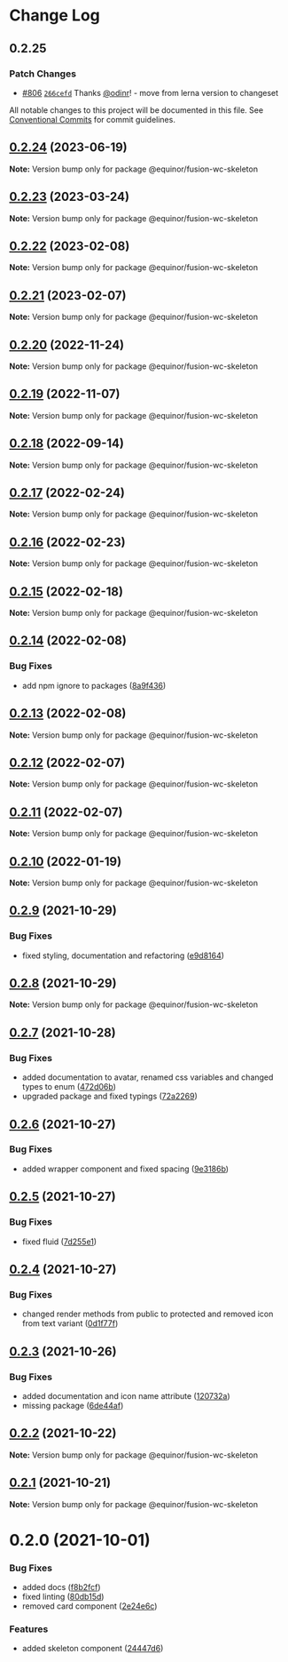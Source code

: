 # Change Log

## 0.2.25

### Patch Changes

- [#806](https://github.com/equinor/fusion-web-components/pull/806) [`266cefd`](https://github.com/equinor/fusion-web-components/commit/266cefd493f898f440ce93e92e79964bbd33be59) Thanks [@odinr](https://github.com/odinr)! - move from lerna version to changeset

All notable changes to this project will be documented in this file.
See [Conventional Commits](https://conventionalcommits.org) for commit guidelines.

## [0.2.24](https://github.com/equinor/fusion-web-components/compare/@equinor/fusion-wc-skeleton@0.2.23...@equinor/fusion-wc-skeleton@0.2.24) (2023-06-19)

**Note:** Version bump only for package @equinor/fusion-wc-skeleton

## [0.2.23](https://github.com/equinor/fusion-web-components/compare/@equinor/fusion-wc-skeleton@0.2.22...@equinor/fusion-wc-skeleton@0.2.23) (2023-03-24)

**Note:** Version bump only for package @equinor/fusion-wc-skeleton

## [0.2.22](https://github.com/equinor/fusion-web-components/compare/@equinor/fusion-wc-skeleton@0.2.21...@equinor/fusion-wc-skeleton@0.2.22) (2023-02-08)

**Note:** Version bump only for package @equinor/fusion-wc-skeleton

## [0.2.21](https://github.com/equinor/fusion-web-components/compare/@equinor/fusion-wc-skeleton@0.2.20...@equinor/fusion-wc-skeleton@0.2.21) (2023-02-07)

**Note:** Version bump only for package @equinor/fusion-wc-skeleton

## [0.2.20](https://github.com/equinor/fusion-web-components/compare/@equinor/fusion-wc-skeleton@0.2.19...@equinor/fusion-wc-skeleton@0.2.20) (2022-11-24)

**Note:** Version bump only for package @equinor/fusion-wc-skeleton

## [0.2.19](https://github.com/equinor/fusion-web-components/compare/@equinor/fusion-wc-skeleton@0.2.18...@equinor/fusion-wc-skeleton@0.2.19) (2022-11-07)

**Note:** Version bump only for package @equinor/fusion-wc-skeleton

## [0.2.18](https://github.com/equinor/fusion-web-components/compare/@equinor/fusion-wc-skeleton@0.2.17...@equinor/fusion-wc-skeleton@0.2.18) (2022-09-14)

**Note:** Version bump only for package @equinor/fusion-wc-skeleton

## [0.2.17](https://github.com/equinor/fusion-web-components/compare/@equinor/fusion-wc-skeleton@0.2.16...@equinor/fusion-wc-skeleton@0.2.17) (2022-02-24)

**Note:** Version bump only for package @equinor/fusion-wc-skeleton

## [0.2.16](https://github.com/equinor/fusion-web-components/compare/@equinor/fusion-wc-skeleton@0.2.15...@equinor/fusion-wc-skeleton@0.2.16) (2022-02-23)

**Note:** Version bump only for package @equinor/fusion-wc-skeleton

## [0.2.15](https://github.com/equinor/fusion-web-components/compare/@equinor/fusion-wc-skeleton@0.2.14...@equinor/fusion-wc-skeleton@0.2.15) (2022-02-18)

**Note:** Version bump only for package @equinor/fusion-wc-skeleton

## [0.2.14](https://github.com/equinor/fusion-web-components/compare/@equinor/fusion-wc-skeleton@0.2.13...@equinor/fusion-wc-skeleton@0.2.14) (2022-02-08)

### Bug Fixes

- add npm ignore to packages ([8a9f436](https://github.com/equinor/fusion-web-components/commit/8a9f436f4d38c0fec431d9388ce3098853f8babc))

## [0.2.13](https://github.com/equinor/fusion-web-components/compare/@equinor/fusion-wc-skeleton@0.2.12...@equinor/fusion-wc-skeleton@0.2.13) (2022-02-08)

**Note:** Version bump only for package @equinor/fusion-wc-skeleton

## [0.2.12](https://github.com/equinor/fusion-web-components/compare/@equinor/fusion-wc-skeleton@0.2.11...@equinor/fusion-wc-skeleton@0.2.12) (2022-02-07)

**Note:** Version bump only for package @equinor/fusion-wc-skeleton

## [0.2.11](https://github.com/equinor/fusion-web-components/compare/@equinor/fusion-wc-skeleton@0.2.10...@equinor/fusion-wc-skeleton@0.2.11) (2022-02-07)

**Note:** Version bump only for package @equinor/fusion-wc-skeleton

## [0.2.10](https://github.com/equinor/fusion-web-components/compare/@equinor/fusion-wc-skeleton@0.2.9...@equinor/fusion-wc-skeleton@0.2.10) (2022-01-19)

**Note:** Version bump only for package @equinor/fusion-wc-skeleton

## [0.2.9](https://github.com/equinor/fusion-web-components/compare/@equinor/fusion-wc-skeleton@0.2.8...@equinor/fusion-wc-skeleton@0.2.9) (2021-10-29)

### Bug Fixes

- fixed styling, documentation and refactoring ([e9d8164](https://github.com/equinor/fusion-web-components/commit/e9d816498e839419af1cbc86041584ee87e59d26))

## [0.2.8](https://github.com/equinor/fusion-web-components/compare/@equinor/fusion-wc-skeleton@0.2.7...@equinor/fusion-wc-skeleton@0.2.8) (2021-10-29)

**Note:** Version bump only for package @equinor/fusion-wc-skeleton

## [0.2.7](https://github.com/equinor/fusion-web-components/compare/@equinor/fusion-wc-skeleton@0.2.6...@equinor/fusion-wc-skeleton@0.2.7) (2021-10-28)

### Bug Fixes

- added documentation to avatar, renamed css variables and changed types to enum ([472d06b](https://github.com/equinor/fusion-web-components/commit/472d06b492642b87aea7c8d04fe2295f626ebb60))
- upgraded package and fixed typings ([72a2269](https://github.com/equinor/fusion-web-components/commit/72a226969cd30445d608cc98be1e61806886936d))

## [0.2.6](https://github.com/equinor/fusion-web-components/compare/@equinor/fusion-wc-skeleton@0.2.5...@equinor/fusion-wc-skeleton@0.2.6) (2021-10-27)

### Bug Fixes

- added wrapper component and fixed spacing ([9e3186b](https://github.com/equinor/fusion-web-components/commit/9e3186b5065ef04c354931fffaf68a293d905388))

## [0.2.5](https://github.com/equinor/fusion-web-components/compare/@equinor/fusion-wc-skeleton@0.2.4...@equinor/fusion-wc-skeleton@0.2.5) (2021-10-27)

### Bug Fixes

- fixed fluid ([7d255e1](https://github.com/equinor/fusion-web-components/commit/7d255e19609ca9d539e15d36b1c3216c6d046a21))

## [0.2.4](https://github.com/equinor/fusion-web-components/compare/@equinor/fusion-wc-skeleton@0.2.3...@equinor/fusion-wc-skeleton@0.2.4) (2021-10-27)

### Bug Fixes

- changed render methods from public to protected and removed icon from text variant ([0d1f77f](https://github.com/equinor/fusion-web-components/commit/0d1f77fa509c8db3f79c5a4360425a19c949297e))

## [0.2.3](https://github.com/equinor/fusion-web-components/compare/@equinor/fusion-wc-skeleton@0.2.2...@equinor/fusion-wc-skeleton@0.2.3) (2021-10-26)

### Bug Fixes

- added documentation and icon name attribute ([120732a](https://github.com/equinor/fusion-web-components/commit/120732a00448044f1b81694e3bd5496e324bc547))
- missing package ([6de44af](https://github.com/equinor/fusion-web-components/commit/6de44af69adb1b1ad99f81711995e75b86690fed))

## [0.2.2](https://github.com/equinor/fusion-web-components/compare/@equinor/fusion-wc-skeleton@0.2.1...@equinor/fusion-wc-skeleton@0.2.2) (2021-10-22)

**Note:** Version bump only for package @equinor/fusion-wc-skeleton

## [0.2.1](https://github.com/equinor/fusion-web-components/compare/@equinor/fusion-wc-skeleton@0.2.0...@equinor/fusion-wc-skeleton@0.2.1) (2021-10-21)

**Note:** Version bump only for package @equinor/fusion-wc-skeleton

# 0.2.0 (2021-10-01)

### Bug Fixes

- added docs ([f8b2fcf](https://github.com/equinor/fusion-web-components/commit/f8b2fcfeae46ce83526c9da0848002f96f20837b))
- fixed linting ([80db15d](https://github.com/equinor/fusion-web-components/commit/80db15d2aef631a5cbb46eab1c9b6ca9f886cce5))
- removed card component ([2e24e6c](https://github.com/equinor/fusion-web-components/commit/2e24e6c8aec443442d866378bab9e96fb7d0e845))

### Features

- added skeleton component ([24447d6](https://github.com/equinor/fusion-web-components/commit/24447d6e8c1714b3c08e887bcc398a4dca972e61))
